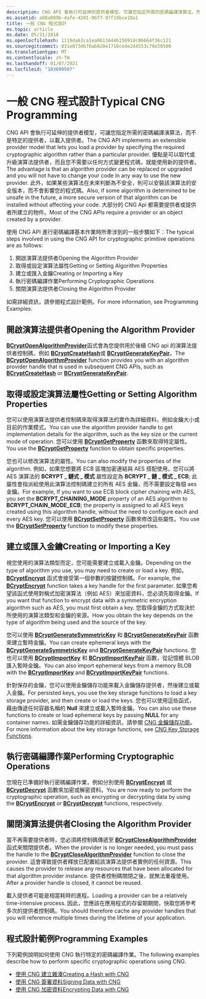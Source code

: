 ```yaml
---
description: CNG API 會執行可延伸的提供者模型，可讓您指定所需的密碼編譯演算法，而不是特定的提供者，以載入提供者。
ms.assetid: a88a089b-4afe-4201-96f7-97f19bce18a1
title: 一般 CNG 程式設計
ms.topic: article
ms.date: 05/31/2018
ms.openlocfilehash: 1119da63ca1ea0613444b150914c06664f36c121
ms.sourcegitcommit: 831e8f3db78ab820e1710cede244553c70e50500
ms.translationtype: MT
ms.contentlocale: zh-TW
ms.lasthandoff: 01/07/2021
ms.locfileid: "103690507"
---
```

# <a name="typical-cng-programming"></a><span data-ttu-id="74859-103">一般 CNG 程式設計</span><span class="sxs-lookup"><span data-stu-id="74859-103">Typical CNG Programming</span></span>

<span data-ttu-id="74859-104">CNG API 會執行可延伸的提供者模型，可讓您指定所需的密碼編譯演算法，而不是特定的提供者，以載入提供者。</span><span class="sxs-lookup"><span data-stu-id="74859-104">The CNG API implements an extensible provider model that lets you load a provider by specifying the required cryptographic algorithm rather than a particular provider.</span></span> <span data-ttu-id="74859-105">優點是可以取代或升級演算法提供者，而且您不需要以任何方式變更程式碼，就能使用新的提供者。</span><span class="sxs-lookup"><span data-stu-id="74859-105">The advantage is that an algorithm provider can be replaced or upgraded and you will not have to change your code in any way to use the new provider.</span></span> <span data-ttu-id="74859-106">此外，如果某些演算法在未來判斷為不安全，則可以安裝該演算法的安全版本，而不會影響您的程式碼。</span><span class="sxs-lookup"><span data-stu-id="74859-106">Also, if some algorithm is determined to be unsafe in the future, a more secure version of that algorithm can be installed without affecting your code.</span></span> <span data-ttu-id="74859-107">大部分的 CNG Api 都需要提供者或提供者所建立的物件。</span><span class="sxs-lookup"><span data-stu-id="74859-107">Most of the CNG APIs require a provider or an object created by a provider.</span></span>

<span data-ttu-id="74859-108">使用 CNG API 進行密碼編譯基本作業時所牽涉到的一般步驟如下：</span><span class="sxs-lookup"><span data-stu-id="74859-108">The typical steps involved in using the CNG API for cryptographic primitive operations are as follows:</span></span>

1.  <span data-ttu-id="74859-109">開啟演算法提供者</span><span class="sxs-lookup"><span data-stu-id="74859-109">Opening the Algorithm Provider</span></span>
2.  <span data-ttu-id="74859-110">取得或設定演算法屬性</span><span class="sxs-lookup"><span data-stu-id="74859-110">Getting or Setting Algorithm Properties</span></span>
3.  <span data-ttu-id="74859-111">建立或匯入金鑰</span><span class="sxs-lookup"><span data-stu-id="74859-111">Creating or Importing a Key</span></span>
4.  <span data-ttu-id="74859-112">執行密碼編譯作業</span><span class="sxs-lookup"><span data-stu-id="74859-112">Performing Cryptographic Operations</span></span>
5.  <span data-ttu-id="74859-113">關閉演算法提供者</span><span class="sxs-lookup"><span data-stu-id="74859-113">Closing the Algorithm Provider</span></span>

<span data-ttu-id="74859-114">如需詳細資訊，請參閱程式設計範例。</span><span class="sxs-lookup"><span data-stu-id="74859-114">For more information, see Programming Examples.</span></span>

## <a name="opening-the-algorithm-provider"></a><span data-ttu-id="74859-115">開啟演算法提供者</span><span class="sxs-lookup"><span data-stu-id="74859-115">Opening the Algorithm Provider</span></span>

<span data-ttu-id="74859-116">[**BCryptOpenAlgorithmProvider**](/windows/desktop/api/Bcrypt/nf-bcrypt-bcryptopenalgorithmprovider)函式會為您提供用於後續 CNG api 的演算法提供者控制碼，例如 [**BCryptCreateHash**](/windows/desktop/api/Bcrypt/nf-bcrypt-bcryptcreatehash)或 [**BCryptGenerateKeyPair**](/windows/desktop/api/Bcrypt/nf-bcrypt-bcryptgeneratekeypair)。</span><span class="sxs-lookup"><span data-stu-id="74859-116">The [**BCryptOpenAlgorithmProvider**](/windows/desktop/api/Bcrypt/nf-bcrypt-bcryptopenalgorithmprovider) function provides you with an algorithm provider handle that is used in subsequent CNG APIs, such as [**BCryptCreateHash**](/windows/desktop/api/Bcrypt/nf-bcrypt-bcryptcreatehash) or [**BCryptGenerateKeyPair**](/windows/desktop/api/Bcrypt/nf-bcrypt-bcryptgeneratekeypair).</span></span>

## <a name="getting-or-setting-algorithm-properties"></a><span data-ttu-id="74859-117">取得或設定演算法屬性</span><span class="sxs-lookup"><span data-stu-id="74859-117">Getting or Setting Algorithm Properties</span></span>

<span data-ttu-id="74859-118">您可以使用演算法提供者控制碼來取得演算法的實作為詳細資料，例如金鑰大小或目前的作業模式。</span><span class="sxs-lookup"><span data-stu-id="74859-118">You can use the algorithm provider handle to get implementation details for the algorithm, such as the key size or the current mode of operation.</span></span> <span data-ttu-id="74859-119">您可以使用 [**BCryptGetProperty**](/windows/desktop/api/Bcrypt/nf-bcrypt-bcryptgetproperty) 函數來取得特定屬性。</span><span class="sxs-lookup"><span data-stu-id="74859-119">You use the [**BCryptGetProperty**](/windows/desktop/api/Bcrypt/nf-bcrypt-bcryptgetproperty) function to obtain specific properties.</span></span>

<span data-ttu-id="74859-120">您也可以修改演算法的屬性。</span><span class="sxs-lookup"><span data-stu-id="74859-120">You can also modify the properties of the algorithm.</span></span> <span data-ttu-id="74859-121">例如，如果您想要將 ECB 區塊加密連結與 AES 搭配使用，您可以將 AES 演算法的 **BCRYPT \_ 鏈式 \_ 模式** 屬性設定為 **BCRYPT \_ 鏈 \_ 模式 \_ ECB**; 此屬性會指派給使用此演算法控制碼建立的所有 AES 金鑰，而不需要設定每個 aes 金鑰。</span><span class="sxs-lookup"><span data-stu-id="74859-121">For example, If you want to use ECB block cipher chaining with AES, you set the **BCRYPT\_CHAINING\_MODE** property of an AES algorithm to **BCRYPT\_CHAIN\_MODE\_ECB**; the property is assigned to all AES keys created using this algorithm handle, without the need to configure each and every AES key.</span></span> <span data-ttu-id="74859-122">您可以使用 [**BCryptSetProperty**](/windows/desktop/api/Bcrypt/nf-bcrypt-bcryptsetproperty) 函數來修改這些屬性。</span><span class="sxs-lookup"><span data-stu-id="74859-122">You use the [**BCryptSetProperty**](/windows/desktop/api/Bcrypt/nf-bcrypt-bcryptsetproperty) function to modify these properties.</span></span>

## <a name="creating-or-importing-a-key"></a><span data-ttu-id="74859-123">建立或匯入金鑰</span><span class="sxs-lookup"><span data-stu-id="74859-123">Creating or Importing a Key</span></span>

<span data-ttu-id="74859-124">視您使用的演算法類型而定，您可能需要建立或載入金鑰。</span><span class="sxs-lookup"><span data-stu-id="74859-124">Depending on the type of algorithm you use, you may need to create or load a key.</span></span> <span data-ttu-id="74859-125">例如， [**BCryptEncrypt**](/windows/desktop/api/Bcrypt/nf-bcrypt-bcryptencrypt) 函式會接受第一個參數的按鍵控制碼。</span><span class="sxs-lookup"><span data-stu-id="74859-125">For example, the [**BCryptEncrypt**](/windows/desktop/api/Bcrypt/nf-bcrypt-bcryptencrypt) function takes a key handle for the first parameter.</span></span> <span data-ttu-id="74859-126">如果您希望該函式使用對稱式加密演算法（例如 AES）來加密資料，您必須先取得金鑰。</span><span class="sxs-lookup"><span data-stu-id="74859-126">If you want that function to encrypt data with a symmetric encryption algorithm such as AES, you must first obtain a key.</span></span> <span data-ttu-id="74859-127">您取得金鑰的方式取決於所使用的演算法類型和金鑰的來源。</span><span class="sxs-lookup"><span data-stu-id="74859-127">How you obtain the key depends on the type of algorithm being used and the source of the key.</span></span>

<span data-ttu-id="74859-128">您可以使用 [**BCryptGenerateSymmetricKey**](/windows/desktop/api/Bcrypt/nf-bcrypt-bcryptgeneratesymmetrickey) 和 [**BCryptGenerateKeyPair**](/windows/desktop/api/Bcrypt/nf-bcrypt-bcryptgeneratekeypair) 函數來建立暫時金鑰。</span><span class="sxs-lookup"><span data-stu-id="74859-128">You can create ephemeral keys with the [**BCryptGenerateSymmetricKey**](/windows/desktop/api/Bcrypt/nf-bcrypt-bcryptgeneratesymmetrickey) and [**BCryptGenerateKeyPair**](/windows/desktop/api/Bcrypt/nf-bcrypt-bcryptgeneratekeypair) functions.</span></span> <span data-ttu-id="74859-129">您也可以使用 [**BCryptImportKey**](/windows/desktop/api/Bcrypt/nf-bcrypt-bcryptimportkey) 和 [**BCryptImportKeyPair**](/windows/desktop/api/Bcrypt/nf-bcrypt-bcryptimportkeypair) 函數，從記憶體 BLOB 匯入暫時金鑰。</span><span class="sxs-lookup"><span data-stu-id="74859-129">You can also import ephemeral keys from a memory BLOB with the [**BCryptImportKey**](/windows/desktop/api/Bcrypt/nf-bcrypt-bcryptimportkey) and [**BCryptImportKeyPair**](/windows/desktop/api/Bcrypt/nf-bcrypt-bcryptimportkeypair) functions.</span></span>

<span data-ttu-id="74859-130">針對保存的金鑰，您可以使用金鑰儲存功能來載入金鑰儲存提供者，然後建立或載入金鑰。</span><span class="sxs-lookup"><span data-stu-id="74859-130">For persisted keys, you use the key storage functions to load a key storage provider, and then create or load the keys.</span></span> <span data-ttu-id="74859-131">您也可以使用這些函式，藉由傳遞任何容器名稱的 **Null** 來建立或載入暫時金鑰。</span><span class="sxs-lookup"><span data-stu-id="74859-131">You can also use these functions to create or load ephemeral keys by passing **NULL** for any container names.</span></span> <span data-ttu-id="74859-132">如需金鑰儲存功能的詳細資訊，請參閱 [CNG 金鑰儲存功能](cng-key-storage-functions.md)。</span><span class="sxs-lookup"><span data-stu-id="74859-132">For more information about the key storage functions, see [CNG Key Storage Functions](cng-key-storage-functions.md).</span></span>

## <a name="performing-cryptographic-operations"></a><span data-ttu-id="74859-133">執行密碼編譯作業</span><span class="sxs-lookup"><span data-stu-id="74859-133">Performing Cryptographic Operations</span></span>

<span data-ttu-id="74859-134">您現在已準備好執行密碼編譯作業，例如分別使用 [**BCryptEncrypt**](/windows/desktop/api/Bcrypt/nf-bcrypt-bcryptencrypt) 或 [**BCryptDecrypt**](/windows/desktop/api/Bcrypt/nf-bcrypt-bcryptdecrypt) 函數來加密或解密資料。</span><span class="sxs-lookup"><span data-stu-id="74859-134">You are now ready to perform the cryptographic operation, such as encrypting or decrypting data by using the [**BCryptEncrypt**](/windows/desktop/api/Bcrypt/nf-bcrypt-bcryptencrypt) or [**BCryptDecrypt**](/windows/desktop/api/Bcrypt/nf-bcrypt-bcryptdecrypt) functions, respectively.</span></span>

## <a name="closing-the-algorithm-provider"></a><span data-ttu-id="74859-135">關閉演算法提供者</span><span class="sxs-lookup"><span data-stu-id="74859-135">Closing the Algorithm Provider</span></span>

<span data-ttu-id="74859-136">當不再需要提供者時，您必須將控制碼傳遞至 [**BCryptCloseAlgorithmProvider**](/windows/desktop/api/Bcrypt/nf-bcrypt-bcryptclosealgorithmprovider) 函式來關閉提供者。</span><span class="sxs-lookup"><span data-stu-id="74859-136">When the provider is no longer needed, you must pass the handle to the [**BCryptCloseAlgorithmProvider**](/windows/desktop/api/Bcrypt/nf-bcrypt-bcryptclosealgorithmprovider) function to close the provider.</span></span> <span data-ttu-id="74859-137">這會導致提供者釋放已配置給該演算法提供者實例的任何資源。</span><span class="sxs-lookup"><span data-stu-id="74859-137">This causes the provider to release any resources that have been allocated for that algorithm provider instance.</span></span> <span data-ttu-id="74859-138">提供者控制碼關閉之後，就無法重複使用。</span><span class="sxs-lookup"><span data-stu-id="74859-138">After a provider handle is closed, it cannot be reused.</span></span>

<span data-ttu-id="74859-139">載入提供者可能是相當耗時的進程。</span><span class="sxs-lookup"><span data-stu-id="74859-139">Loading a provider can be a relatively time-intensive process.</span></span> <span data-ttu-id="74859-140">因此，您應該在應用程式的存留期期間，快取您將參考多次的提供者控制碼。</span><span class="sxs-lookup"><span data-stu-id="74859-140">You should therefore cache any provider handles that you will reference multiple times during the lifetime of your application.</span></span>

## <a name="programming-examples"></a><span data-ttu-id="74859-141">程式設計範例</span><span class="sxs-lookup"><span data-stu-id="74859-141">Programming Examples</span></span>

<span data-ttu-id="74859-142">下列範例說明如何使用 CNG 執行特定的密碼編譯作業。</span><span class="sxs-lookup"><span data-stu-id="74859-142">The following examples describe how to perform specific cryptographic operations using CNG.</span></span>

-   [<span data-ttu-id="74859-143">使用 CNG 建立雜湊</span><span class="sxs-lookup"><span data-stu-id="74859-143">Creating a Hash with CNG</span></span>](creating-a-hash-with-cng.md)
-   [<span data-ttu-id="74859-144">使用 CNG 簽署資料</span><span class="sxs-lookup"><span data-stu-id="74859-144">Signing Data with CNG</span></span>](signing-data-with-cng.md)
-   [<span data-ttu-id="74859-145">使用 CNG 加密資料</span><span class="sxs-lookup"><span data-stu-id="74859-145">Encrypting Data with CNG</span></span>](encrypting-data-with-cng.md)

 

 



